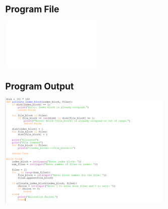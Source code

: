 # Program File
![Indexed.py](Indexed.py)
# Program Output
![Indexed_program.png](Indexed_program.png)
